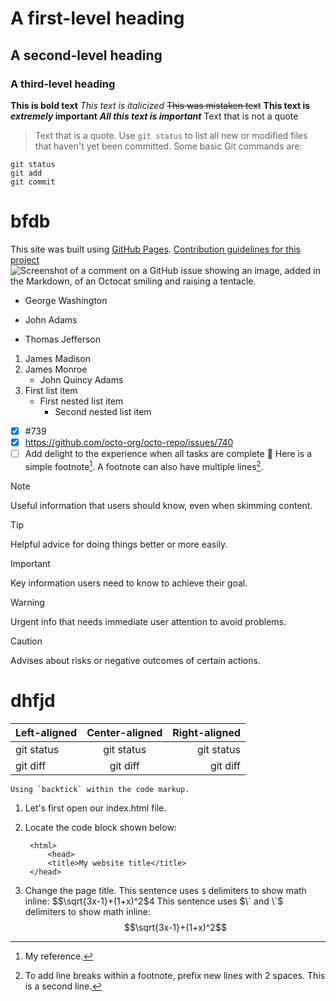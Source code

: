 # A first-level heading
## A second-level heading
### A third-level heading
**This is bold text**
_This text is italicized_
~~This was mistaken text~~
**This text is _extremely_ important**
***All this text is important***
Text that is not a quote
> Text that is a quote.
Use `git status` to list all new or modified files that haven't yet been committed.
Some basic Git commands are:
```
git status
git add
git commit
```
#  bfdb
This site was built using [GitHub Pages](https://pages.github.com/).
[Contribution guidelines for this project](docs/CONTRIBUTING.md)
![Screenshot of a comment on a GitHub issue showing an image, added in the Markdown, of an Octocat smiling and raising a tentacle.](https://myoctocat.com/assets/images/base-octocat.svg)
<picture>
  <source media="(prefers-color-scheme: dark)" srcset="https://user-images.githubusercontent.com/25423296/163456776-7f95b81a-f1ed-45f7-b7ab-8fa810d529fa.png">
</picture>
- George Washington
* John Adams
+ Thomas Jefferson
1. James Madison
2. James Monroe
   - John Quincy Adams
1. First list item
   - First nested list item
     - Second nested list item
- [x] #739
- [x] https://github.com/octo-org/octo-repo/issues/740
- [ ] Add delight to the experience when all tasks are complete :tada:
Here is a simple footnote[^1].
A footnote can also have multiple lines[^2].
[^1]: My reference.
[^2]: To add line breaks within a footnote, prefix new lines with 2 spaces.
  This is a second line.
  > [!NOTE]
> Useful information that users should know, even when skimming content.

> [!TIP]
> Helpful advice for doing things better or more easily.

> [!IMPORTANT]
> Key information users need to know to achieve their goal.

> [!WARNING]
> Urgent info that needs immediate user attention to avoid problems.

> [!CAUTION]
> Advises about risks or negative outcomes of certain actions.
# dhfjd
| Left-aligned | Center-aligned | Right-aligned |
| :---         |     :---:      |          ---: |
| git status   | git status     | git status    |
| git diff     | git diff       | git diff      |
``Using `backtick` within the code markup.``
1. Let's first open our index.html file.
2. Locate the code block shown below:

        <html>
            <head>
            <title>My website title</title>
        </head>

3. Change the page title.
This sentence uses `$` delimiters to show math inline:  $$\sqrt{3x-1}+(1+x)^2$4
This sentence uses $\` and \`$ delimiters to show math inline:  $$\sqrt{3x-1}+(1+x)^2$$
